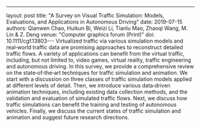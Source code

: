 ---
layout: post
title: "A Survey on Visual Traffic Simulation: Models, Evaluations, and Applications in Autonomous Driving"
date: 2019-07-15
authors: Qianwen Chao, Huikun Bi, Weizi Li, Tianlu Mao, Zhaoqi Wang, M. Lin & Z. Deng
venue: "Computer graphics forum (Print)"
doi: 10.1111/cgf.13803---
Virtualized traffic via various simulation models and real‐world traffic data are promising approaches to reconstruct detailed traffic flows. A variety of applications can benefit from the virtual traffic, including, but not limited to, video games, virtual reality, traffic engineering and autonomous driving. In this survey, we provide a comprehensive review on the state‐of‐the‐art techniques for traffic simulation and animation. We start with a discussion on three classes of traffic simulation models applied at different levels of detail. Then, we introduce various data‐driven animation techniques, including existing data collection methods, and the validation and evaluation of simulated traffic flows. Next, we discuss how traffic simulations can benefit the training and testing of autonomous vehicles. Finally, we discuss the current states of traffic simulation and animation and suggest future research directions.
